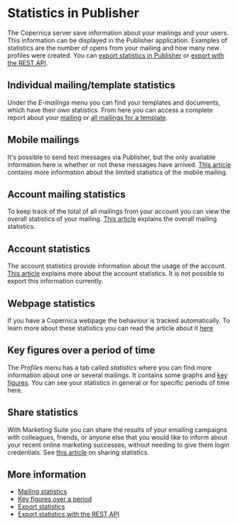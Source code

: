 # Statistics in Publisher

The Copernica server save information about your mailings and your users. 
This information can be displayed in the Publisher application. Examples 
of statistics are the number of opens from your mailing and how many new 
profiles were created. You can [export statistics in Publisher](./statistics-export) 
or [export with the REST API](./rest-get-logfiles-names).

## Individual mailing/template statistics

Under the *E-mailings* menu you can find your templates and documents, which 
have their own statistics. From here you can access a complete report 
about your [mailing](./statistics-mailing) or [all mailings for a template](./statistics-template).

## Mobile mailings

It's possible to send text messages via Publisher, but the only available 
information here is whether or not these messages have arrived. [This article](statistics-mobile-mailing) 
contains more information about the limited statistics of the mobile mailing.

## Account mailing statistics

To keep track of the total of all mailings from your account you can 
view the overall statistics of your mailing. [This article](./statistics-account-mailings) 
explains the overall mailing statistics.

## Account statistics

The account statistics provide information about the usage of the account. 
[This article](./statistics-account) explains more about the account statistics. 
It is not possible to export this information currently.

## Webpage statistics

If you have a Copernica webpage the behaviour is tracked automatically. 
To learn more about these statistics you can read the article about it 
[here](./statistics-webpage)

## Key figures over a period of time

The *Profiles* menu has a tab called *statistics* where you can find more 
information about one or several mailings. It contains some graphs and 
[key figures](./statistics-key-figures). You can see your statistics in 
general or for specific periods of time here.

## Share statistics

With Marketing Suite you can share the results of your emailing campaigns with colleagues, 
friends, or anyone else that you would like to inform about your recent 
online marketing successes, without needing to give them login credentials. 
See [this article](./statistics-share) on sharing statistics.

## More information

* [Mailing statistics](./statistics-mailing)
* [Key figures over a period](./statistics-key-figures)
* [Export statistics](./statistics-export)
* [Export statistics with the REST API](./rest-get-logfiles-names)
